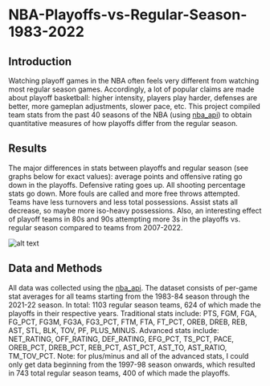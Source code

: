 # NBA-Playoffs-vs-Regular-Season-1983-2022

## Introduction
Watching playoff games in the NBA often feels very different from watching most regular season games. Accordingly, a lot of popular claims are made about playoff basketball: higher intensity, players play harder, defenses are better, more gameplan adjustments, slower pace, etc. This project compiled team stats from the past 40 seasons of the NBA (using [nba_api](https://github.com/swar/nba_api)) to obtain quantitative measures of how playoffs differ from the regular season.

## Results
The major differences in stats between playoffs and regular season (see graphs below for exact values): average points and offensive rating go down in the playoffs. Defensive rating goes up. All shooting percentage stats go down. More fouls are called and more free throws attempted. Teams have less turnovers and less total possessions. Assist stats all decrease, so maybe more iso-heavy possessions. Also, an interesting effect of playoff teams in 80s and 90s attempting more 3s in the playoffs vs. regular season compared to teams from 2007-2022.

![alt text](https://i.imgur.com/5nGzdu7.png "barGraphs_playoffsMinusRegSeason")


## Data and Methods
All data was collected using the [nba_api](https://github.com/swar/nba_api). The dataset consists of per-game stat averages for all teams starting from the 1983-84 season through the 2021-22 season. In total: 1103 regular season teams, 624 of which made the playoffs in their respective years. Traditional stats include: PTS, FGM, FGA, FG_PCT, FG3M, FG3A, FG3_PCT, FTM, FTA, FT_PCT, OREB, DREB, REB, AST, STL, BLK, TOV, PF, PLUS_MINUS. Advanced stats include: NET_RATING, OFF_RATING, DEF_RATING, EFG_PCT, TS_PCT, PACE, OREB_PCT, DREB_PCT, REB_PCT, AST_PCT, AST_TO, AST_RATIO, TM_TOV_PCT. Note: for plus/minus and all of the advanced stats, I could only get data beginning from the 1997-98 season onwards, which resulted in 743 total regular season teams, 400 of which made the playoffs. 
